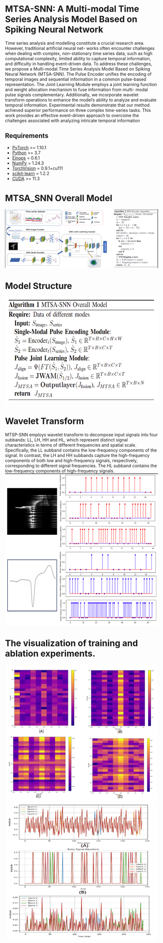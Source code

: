 # MTSA-SNN: A Multi-modal Time Series Analysis Model Based on Spiking Neural Network
Time series analysis and modelling constitute a
crucial research area. However, traditional artificial neural net-
works often encounter challenges when dealing with complex,
non-stationary time series data, such as high computational
complexity, limited ability to capture temporal information,
and difficulty in handling event-driven data. To address these
challenges, we propose a Multi-modal Time Series Analysis
Model Based on Spiking Neural Network (MTSA-SNN). The
Pulse Encoder unifies the encoding of temporal images and
sequential information in a common pulse-based representation.
The Joint Learning Module employs a joint learning function
and weight allocation mechanism to fuse information from multi-
modal pulse signals complementary. Additionally, we incorporate
wavelet transform operations to enhance the model’s ability to
analyze and evaluate temporal information. Experimental results
demonstrate that our method achieved superior performance on
three complex time-series tasks. This work provides an effective
event-driven approach to overcome the challenges associated with
analyzing intricate temporal information
## Requirements

- [PyTorch](https://pytorch.org/) >= 1.10.1
- [Python](https://www.python.org/) >= 3.7
- [Einops](https://github.com/arogozhnikov/einops) = 0.6.1
- [NumPy](https://numpy.org/) = 1.24.3
- [TorchVision](https://pytorch.org/vision/stable/transforms.html) = 0.9.1+cu111
- [scikit-learn](https://scikit-learn.org/stable/index.html) = 1.2.2
- [CUDA](https://developer.nvidia.com/cuda-toolkit) >= 11.3

# MTSA_SNN Overall Model
![MTSA_SNN Overall Model](https://github.com/Chenngzz/MTSA-SNN/blob/main/image/SNN_net.png)

# Model Structure
<img src="https://github.com/Chenngzz/MTSA-SNN/blob/main/image/workflow.png" width="600" height="350">

# Wavelet Transform
MTSP-SNN employs wavelet transform to decompose input
signals into four subbands: LL, LH, HH and HL, which
represent distinct signal characteristics in terms of different
frequencies and spatial scale. Specifically, the LL subband contains the low-frequency components of the signal. In contrast, the LH and HH subbands capture the high-frequency components of both low and high-frequency signals, respectively, corresponding to different signal frequencies. The HL subband contains the low-frequency components of high-frequency signals.
<img src="https://github.com/Chenngzz/MTSA-SNN/blob/main/image/Wavelet%20Transform.png" width="600" height="500">


# The visualization of training and ablation experiments.
<p align="center">
  <img src="https://github.com/Chenngzz/MTSA-SNN/blob/main/image/heatmap.png" width="500" height="450" alt="猫图片">
  <img src="https://github.com/Chenngzz/MTSA-SNN/blob/main/image/waveform.png" width="500" height="450" alt="狗图片">
</p>




